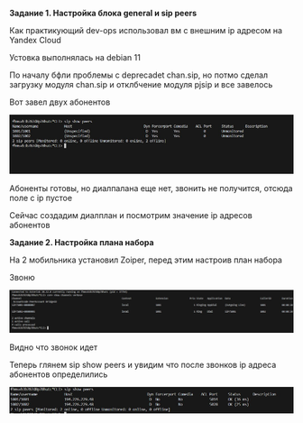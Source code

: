 **Задание 1. Настройка блока general и sip peers**

Как практикующий dev-ops использовал вм с внешним ip адресом на Yandex Cloud

Устовка выполнялась на debian 11

По началу бфли проблемы с deprecadet chan.sip, но потмо сделал загрузку модуля chan.sip и отклбчение модуля pjsip и все завелось

Вот завел двух абонентов


![Image alt](https://github.com/mezhibo/ni1004/blob/914767934acc924e1a8999ecd1b86be14e2e7c3a/IMG/1.jpg)

Абоненты готовы, но диалпалана еще нет, звонить не получится, отсюда поле с ip пустое

Сейчас создадим диалплан и посмотрим значение ip адресов абонентов

**Задание 2. Настройка плана набора**

На 2 мобильника установил Zoiper, перед этим настроив план набора

Звоню

![Image alt](https://github.com/mezhibo/ni1004/blob/914767934acc924e1a8999ecd1b86be14e2e7c3a/IMG/2.jpg)

Видно что звонок идет


Теперь глянем sip show peers и увидим что после звонков ip адреса абонентов определились


![Image alt](https://github.com/mezhibo/ni1004/blob/5971c05cca4874b51a2a9da574182de95876026b/IMG/4.jpg)
